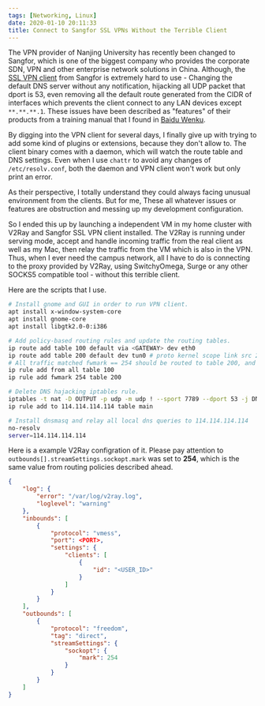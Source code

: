 ```yaml
---
tags: [Networking, Linux]
date: 2020-01-10 20:11:33
title: Connect to Sangfor SSL VPNs Without the Terrible Client
---
```


The VPN provider of Nanjing University has recently been changed to Sangfor, which is one of the biggest company who provides the corporate SDN, VPN and other enterprise network solutions in China. Although, the [SSL VPN client](https://vpn.nju.edu.cn/portal/#!/login) from Sangfor is extremely hard to use - Changing the default DNS server without any notification, hijacking all UDP packet that dport is 53, even removing all the default route generated from the CIDR of interfaces which prevents the client connect to any LAN devices except `**.**.**.1`. These issues have been described as "features" of their products from a training manual that I found in [Baidu Wenku](https://wenku.baidu.com/view/51fec468a45177232f60a2d2.html).

<!--more-->

By digging into the VPN client for several days, I finally give up with trying to add some kind of plugins or extensions, because they don't allow to. The client binary comes with a daemon, which will watch the route table and DNS settings. Even when I use `chattr` to avoid any changes of `/etc/resolv.conf`, both the daemon and VPN client won't work but only print an error.

As their perspective, I totally understand they could always facing unusual environment from the clients. But for me, These all whatever issues or features are obstruction and messing up my development configuration.

So I ended this up by launching a independent VM in my home cluster with V2Ray and Sangfor SSL VPN client installed. The V2Ray is running under serving mode, accept and handle incoming traffic from the real client as well as my Mac, then relay the traffic from the VM which is also in the VPN. Thus, when I ever need the campus network, all I have to do is connecting to the proxy provided by V2Ray, using SwitchyOmega, Surge or any other SOCKS5 compatible tool - without this terrible client.

Here are the scripts that I use.

```bash
# Install gnome and GUI in order to run VPN client.
apt install x-window-system-core
apt install gnome-core
apt install libgtk2.0-0:i386

# Add policy-based routing rules and update the routing tables.
ip route add table 100 default via <GATEWAY> dev eth0
ip route add table 200 default dev tun0 # proto kernel scope link src 2.0.0.118
# All traffic matched fwmark == 254 should be routed to table 200, and table 100 for the others.
ip rule add from all table 100
ip rule add fwmark 254 table 200

# Delete DNS hajacking iptables rule.
iptables -t nat -D OUTPUT -p udp -m udp ! --sport 7789 --dport 53 -j DNAT --to-destination 127.0.0.1:5373
ip rule add to 114.114.114.114 table main

# Install dnsmasq and relay all local dns queries to 114.114.114.114
no-resolv
server=114.114.114.114
```

Here is a example V2Ray configration of it. Please pay attention to `outbounds[].streamSettings.sockopt.mark` was set to **254**, which is the same value from routing policies described ahead.

```json
{
    "log": {
        "error": "/var/log/v2ray.log",
        "loglevel": "warning"
    },
    "inbounds": [
        {
            "protocol": "vmess",
            "port": <PORT>,
            "settings": {
                "clients": [
                    {
                        "id": "<USER_ID>"
                    }
                ]
            }
        }
    ],
    "outbounds": [
        {
            "protocol": "freedom",
            "tag": "direct",
            "streamSettings": {
                "sockopt": {
                    "mark": 254
                }
            }
        }
    ]
}
```
